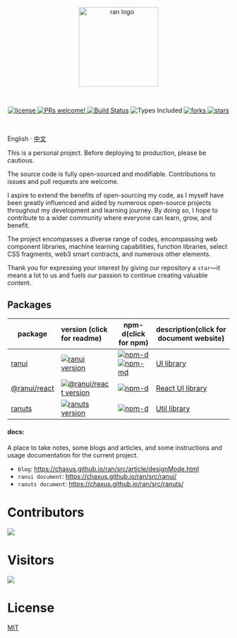 <p align="center">
  <a href="https://chaxus.github.io/ran/" target="_blank" rel="noopener noreferrer">
    <img width="180" src="https://chaxus.github.io/ran/icon.png" alt="ran logo">
  </a>
</p>
<br/>

<p align="center">
<a href="https://github.com/chaxus/ran">
    <img src="https://img.shields.io/badge/license-MIT-blue.svg" alt="license">
</a>
<a href="https://github.com/chaxus/ran">
    <img src="https://img.shields.io/badge/PRs-welcome-brightgreen.svg?style=flat" alt="PRs welcome!" />
</a>
<a href="https://github.com/chaxus/ran"><img src="https://img.shields.io/github/actions/workflow/status/chaxus/ran/ci.yml" alt="Build Status"></a>
<img src="https://badgen.net/npm/types/ranui" alt="Types Included">
<a href="https://github.com/chaxus/ran">
    <img src="https://img.shields.io/github/forks/chaxus/ran" alt="forks">
</a>
<a href="https://github.com/chaxus/ran">
    <img src="https://img.shields.io/github/stars/chaxus/ran" alt="stars">
</a>
</p>
<br/>

English · [中文](./readme-zh_CN.md)

This is a personal project. Before deploying to production, please be cautious.

The source code is fully open-sourced and modifiable. Contributions to issues and pull requests are welcome.

I aspire to extend the benefits of open-sourcing my code, as I myself have been greatly influenced and aided by numerous open-source projects throughout my development and learning journey. By doing so, I hope to contribute to a wider community where everyone can learn, grow, and benefit.

The project encompasses a diverse range of codes, encompassing web component libraries, machine learning capabilities, function libraries, select CSS fragments, web3 smart contracts, and numerous other elements.

Thank you for expressing your interest by giving our repository a `star`—it means a lot to us and fuels our passion to continue creating valuable content.

## Packages

| package                              | version (click for readme)                                                                                          | npm-d(click for npm)                                                                                                                                                                                 | description(click for document website)                                     |
| ------------------------------------ | :------------------------------------------------------------------------------------------------------------------ | ---------------------------------------------------------------------------------------------------------------------------------------------------------------------------------------------------- | --------------------------------------------------------------------------- |
| [ranui](packages/ranui)              | [![ranui version](https://img.shields.io/npm/v/ranui.svg?label=%20)](packages/ranui/readme.md)                      | [![npm-d](https://img.shields.io/npm/dt/ranui.svg)](https://www.npmjs.com/package/ranui) [![npm-md](https://img.shields.io/npm/dm/ranui.svg?style=flat-square)](https://www.npmjs.com/package/ranui) | [UI library](https://chaxus.github.io/ran/src/ranui/)                       |
| [@ranui/react](packages/ranui-react) | [![@ranui/react version](https://img.shields.io/npm/v/@ranui/react.svg?label=%20)](packages/@ranui/react/readme.md) | [![npm-d](https://img.shields.io/npm/dt/@ranui/react.svg)](https://www.npmjs.com/package/@ranui/react)                                                                                               | [React UI library](https://chaxus.github.io/ran/src/ranui/)                 |
| [ranuts](packages/ranuts)            | [![ranuts version](https://img.shields.io/npm/v/ranuts.svg?label=%20)](packages/ranuts/readme.md)                   | [![npm-d](https://img.shields.io/npm/dt/ranuts.svg)](https://www.npmjs.com/package/ranuts)                                                                                                           | [Util library](https://chaxus.github.io/ran/src/ranuts/)                    |
#### docs: 

A place to take notes, some blogs and articles, and some instructions and usage documentation for the current project.

- `blog`: https://chaxus.github.io/ran/src/article/designMode.html
- `ranui document`: https://chaxus.github.io/ran/src/ranui/
- `ranuts document`: https://chaxus.github.io/ran/src/ranuts/

# Contributors

<a href="https://github.com/chaxus/ran/graphs/contributors">
  <img src="https://contrib.rocks/image?repo=chaxus/ran" />
</a>

# Visitors

![](http://profile-counter.glitch.me/chaxus-ran/count.svg)

# License

[MIT](/LICENSE)

<!--
# Star History

![Star History Chart](https://api.star-history.com/svg?repos=chaxus/ran&type=Date)
-->
